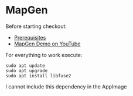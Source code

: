 # MapGen

Before starting checkout: 
- [Prerequisites](https://www.youtube.com/watch?v=dQw4w9WgXcQ)
- [MapGen Demo on YouTube](https://www.youtube.com/watch?v=R7FuiZ8PPPU)

For everything to work execute: 
```
sudo apt update
sudo apt upgrade
sudo apt install libfuse2
```

I cannot include this dependency in the AppImage
